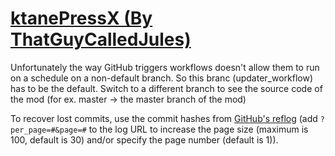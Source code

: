 # [ktanePressX (By ThatGuyCalledJules)](https://github.com/ThatGuyCalledJules/ktanePressX)

Unfortunately the way GitHub triggers workflows doesn't allow them to run on a schedule on a non-default branch. So this branc (updater_workflow) has to be the default. Switch to a different branch to see the source code of the mod (for ex. master -> the master branch of the mod)

To recover lost commits, use the commit hashes from [GitHub's reflog](https://api.github.com/repos/KtaneModules/ktanePressX-ThatGuyCalledJules/events) (add `?per_page=#&page=#` to the log URL to increase the page size (maximum is 100, default is 30) and/or specify the page number (default is 1)).
